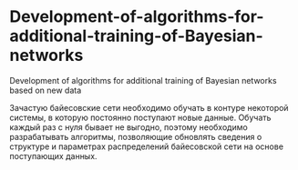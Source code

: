 # Development-of-algorithms-for-additional-training-of-Bayesian-networks
Development of algorithms for additional training of Bayesian networks based on new data

Зачастую байесовские сети необходимо обучать в контуре некоторой системы, в которую постоянно поступают новые данные. Обучать каждый раз с нуля бывает не выгодно, поэтому необходимо разрабатывать алгоритмы, позволяющие обновлять сведения о структуре и параметрах распределений байесовской сети на основе поступающих данных. 
